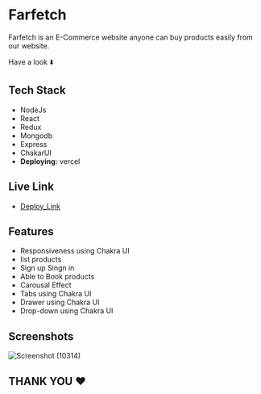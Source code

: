 # Farfetch

Farfetch is an E-Commerce website anyone can buy products easily from our website.

Have a look ⬇️

## Tech Stack

- NodeJs
- React
- Redux
- Mongodb
- Express
- ChakarUI
- **Deploying:** vercel

## Live Link

- [Deploy_Link](https://farfetch-eight.vercel.app/)

## Features

- Responsiveness using Chakra UI
- list products
- Sign up Singn in
- Able to Book products
- Carousal Effect
- Tabs using Chakra UI
- Drawer using Chakra UI
- Drop-down using Chakra UI

## Screenshots

![Screenshot (10314)](https://user-images.githubusercontent.com/107556633/232496669-a41100f7-8031-4196-bae9-82af87bd4d97.png)

## THANK YOU ❤️
